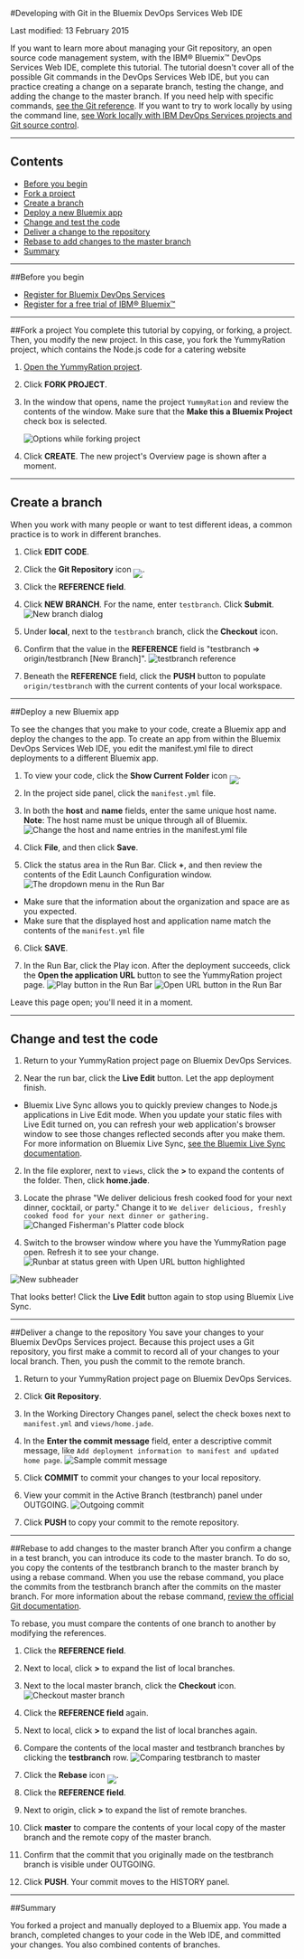 #Developing with Git in the Bluemix DevOps Services Web IDE

Last modified: 13 February 2015

If you want to learn more about managing your Git repository, an open source code management system, with the IBM® Bluemix&trade; DevOps Services Web IDE, complete this tutorial. The tutorial doesn't cover all of the possible Git commands in the DevOps Services Web IDE, but you can practice creating a change on a separate branch, testing the change, and adding the change to the master branch. If you need help with specific commands, [see the Git reference](/../docs/reference/git).  If you want to try to work locally by using the command line, [see Work locally with IBM DevOps Services projects and Git source control](../../docs/reference/gitclient).

---
## Contents

 * [Before you begin](#before_you_begin)
 * [Fork a project](#fork_a_project)
 * [Create a branch](#create_a_branch)
 * [Deploy a new Bluemix app](#deploy_a_new_bluemix_app)
 * [Change and test the code](#change_and_test_the_code)
 * [Deliver a change to the repository](#deliver_a_change_to_the_repository)
 * [Rebase to add changes to the master branch](#add_changes_to_the_master_branch)
 * [Summary](#summary)

---
<a name='before_you_begin'></a>
##Before you begin
  * [Register for Bluemix DevOps Services](https://hub.jazz.net)
  * [Register for a free trial of IBM&reg; Bluemix&trade;](https://ace.ng.bluemix.net/)

---
<a name='fork_a_project'></a>
##Fork a project
You complete this tutorial by copying, or forking, a project. Then, you modify the new project. In this case, you fork the YummyRation project, which contains the Node.js code for a catering website

1. [Open the YummyRation project](https://hub.jazz.net/project/jlmarech/YummyRation/overview).

1. Click **FORK PROJECT**.

1. In the window that opens, name the project `YummyRation` and review the contents of the window.  Make sure that the **Make this a Bluemix Project** check box is selected.

    ![Options while forking project][2]
1. Click **CREATE**. The new project's Overview page is shown after a moment.

---
<a name='create_a_branch'></a>
## Create a branch
When you work with many people or want to test different ideas, a common practice is to work in different branches.

1. Click **EDIT CODE**.

1. Click the **Git Repository** icon <img src="images/gitrepository.png"  align="bottom" style="display: inline; margin: 0px; border-style: none; margin-bottom: -10px;">.

1. Click the **REFERENCE field**.

1. Click **NEW BRANCH**. For the name, enter `testbranch`. Click **Submit**.
![New branch dialog][10]

1. Under **local**, next to the `testbranch` branch, click the **Checkout** icon.

1. Confirm that the value in the **REFERENCE** field is "testbranch => origin/testbranch [New Branch]".
![testbranch reference][11]

1. Beneath the **REFERENCE** field, click the **PUSH** button to populate `origin/testbranch` with the current contents of your local workspace.

---
<a name='deploy_a_new_bluemix_app'></a>
##Deploy a new Bluemix app

To see the changes that you make to your code, create a Bluemix app and deploy the changes to the app. To create an app from within the Bluemix DevOps Services Web IDE, you edit the manifest.yml file to direct deployments to a different Bluemix app.

1. To view your code, click the **Show Current Folder** icon <img src="images/showcurrentfolder.png"  align="bottom" style="display: inline; margin: 0px; border-style: none; margin-bottom: -10px;">.

1. In the project side panel, click the `manifest.yml` file.

1. In both the **host** and **name** fields, enter the same unique host name.  
**Note**: The host name must be unique through all of Bluemix.
![Change the host and name entries in the manifest.yml file][1]

1. Click **File**, and then click **Save**.

1. Click the status area in the Run Bar. Click **+**, and then review the contents of the Edit Launch Configuration window.
![The dropdown menu in the Run Bar][33]
 * Make sure that the information about the organization and space are as you expected.
 * Make sure that the displayed host and application name match the contents of the `manifest.yml` file

6. Click **SAVE**.

7. In the Run Bar, click the Play icon. After the deployment succeeds, click the **Open the application URL** button to see the YummyRation project page.
![Play button in the Run Bar][34]
![Open URL button in the Run Bar][31]

Leave this page open; you'll need it in a moment.

---
<a name='change_and_test_the_code'></a>
## Change and test the code

1. Return to your YummyRation project page on Bluemix DevOps Services.

1. Near the run bar, click the **Live Edit** button. Let the app deployment finish.
  * Bluemix Live Sync allows you to quickly preview changes to Node.js applications in Live Edit mode. When you update your static files with Live Edit turned on, you can refresh your web application's browser window to see those changes reflected seconds after you make them. For more information on Bluemix Live Sync, [see the Bluemix Live Sync documentation][14].

2. In the file explorer, next to `views`, click the **>** to expand the contents of the folder. Then, click **home.jade**.

3. Locate the phrase "We deliver delicious fresh cooked food for your next dinner, cocktail, or party." Change it to `We deliver delicious, freshly cooked food for your next dinner or gathering.`
![Changed Fisherman's Platter code block][5]

4. Switch to the browser window where you have the YummyRation page open. Refresh it to see your change.
![Runbar at status green with Upen URL button highlighted][31]

![New subheader][7]

That looks better! Click the **Live Edit** button again to stop using Bluemix Live Sync.

---
<a name='deliver_a_change_to_the_repository'></a>
##Deliver a change to the repository
You save your changes to your Bluemix DevOps Services project.  Because this project uses a Git repository, you first make a commit to record all of your changes to your local branch. Then, you push the commit to the remote branch.

1. Return to your YummyRation project page on Bluemix DevOps Services.

1. Click **Git Repository**.

1. In the Working Directory Changes panel, select the check boxes next to `manifest.yml` and `views/home.jade`.

1. In the **Enter the commit message** field, enter a descriptive commit message, like `Add deployment information to manifest and updated home page`.
![Sample commit message][6]

1. Click **COMMIT** to commit your changes to your local repository.

1. View your commit in the Active Branch (testbranch) panel under OUTGOING.
![Outgoing commit][9]

1. Click **PUSH** to copy your commit to the remote repository.

---
<a name='add_changes_to_the_master_branch'></a>
##Rebase to add changes to the master branch
After you confirm a change in a test branch, you can introduce its code to the master branch.  To do so, you copy the contents of the testbranch branch to the master branch by using a rebase command. When you use the rebase command, you place the commits from the testbranch branch after the commits on the master branch.  For more information about the rebase command, [review the official Git documentation](http://git-scm.com/book/ch3-6.html).

To rebase, you must compare the contents of one branch to another by modifying the references.

1. Click the **REFERENCE field**.

1. Next to local, click __>__ to expand the list of local branches.

1. Next to the local master branch, click the **Checkout** icon.
![Checkout master branch][13]

1. Click the **REFERENCE field** again.

1. Next to local, click __>__ to expand the list of local branches again.

1. Compare the contents of the local master and testbranch branches by clicking the **testbranch** row.
![Comparing testbranch to master][12]

1. Click the **Rebase** icon <img src="images/rebase.png"  align="bottom" style="display: inline; margin: 0px; border-style: none; margin-bottom: -10px;">.

1. Click the **REFERENCE field**.

1. Next to origin, click **>** to expand the list of remote branches.

1. Click **master** to compare the contents of your local copy of the master branch and the remote copy of the master branch. 

1. Confirm that the commit that you originally made on the testbranch branch is visible under OUTGOING.

1. Click **PUSH**. Your commit moves to the HISTORY panel.

---
<a name='summary'></a>
##Summary

You forked a project and manually deployed to a Bluemix app. You made a branch, completed changes to your code in the Web IDE, and committed your changes. You also combined contents of branches.


[1]: images/manifest.png
[2]: images/forkproject.png
[3]: images/manualdeployment.png
[4]: images/manualdeploymentpanel.png
[5]: images/fishermansfeast.png
[6]: images/commitmessage.png
[7]: images/newffprice.png
[8]: images/oldffprice.png
[9]: images/outgoingcommit.png
[10]: images/newbranch.png
[11]: images/testbranchreference.png
[12]: images/mastertotestbranch.png
[13]: images/arrowbylocal.png
[14]: https://www.ng.bluemix.net/docs/#manageapps/bluemixlive.html
[18]: https://developer.ibm.com/answers/questions/?community=devops-services (Bluemix DevOps Services forum)
[19]: mailto:hub%40jazz.net
[20]: /docs
[28]: https://developer.ibm.com/answers/smartspace/devops-services/
[30]: /docs
[31]: images/runbar_url.png
[32]: images/runbar_play.png
[33]: images/launch-configs-callout.png
[34]: images/runbar_click_play.png